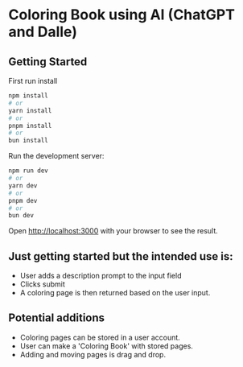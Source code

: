 # Coloring Book using AI (ChatGPT and Dalle)

## Getting Started

First run install

```bash
npm install
# or
yarn install
# or
pnpm install
# or
bun install
```

Run the development server:

```bash
npm run dev
# or
yarn dev
# or
pnpm dev
# or
bun dev
```

Open [http://localhost:3000](http://localhost:3000) with your browser to see the
result.

## Just getting started but the intended use is:

- User adds a description prompt to the input field
- Clicks submit
- A coloring page is then returned based on the user input.

## Potential additions

- Coloring pages can be stored in a user account.
- User can make a 'Coloring Book' with stored pages.
- Adding and moving pages is drag and drop.
